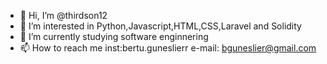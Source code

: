 - 👋 Hi, I’m @thirdson12
- 👀 I’m interested in Python,Javascript,HTML,CSS,Laravel and Solidity
- 🌱 I’m currently studying software enginnering
- 📫 How to reach me inst:bertu.guneslierr e-mail: bguneslier@gmail.com

<!---
thirdson12/thirdson12 is a ✨ special ✨ repository because its `README.md` (this file) appears on your GitHub profile.
You can click the Preview link to take a look at your changes.
--->
